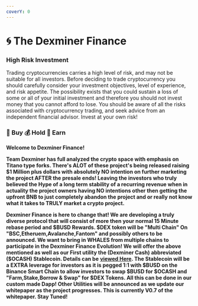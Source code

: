 ```yaml
---
coverY: 0
---
```


# 🌀 The Dexminer Finance

### High Risk Investment

Trading cryptocurrencies carries a high level of risk, and may not be suitable for all investors. Before deciding to trade cryptocurrency you should carefully consider your investment objectives, level of experience, and risk appetite. The possibility exists that you could sustain a loss of some or all of your initial investment and therefore you should not invest money that you cannot afford to lose. You should be aware of all the risks associated with cryptocurrency trading, and seek advice from an independent financial advisor. Invest at your own risk!

### &#x20;                                    💸 Buy  💰 Hold  🤑 Earn

**Welcome to Dexminer Finance!**

**Team Dexminer has full analyzed the crypto space with emphasis on Titano type forks. There's ALOT of these project's being released raising $1 Million plus dollars with absolutely NO intention  on further marketing the project AFTER the presale ends! Leaving the investors who truly believed the Hype of a long term stability of a recurring revenue when in actuality the project owners having NO intentions other then getting the upfront BNB to just completely abandon the project and or really not know what it takes to TRULY market a crypto project.**

**Dexminer Finance is here to change that! We are developing a truly diverse protocol that will consist of more then your normal 15 Minute rebase period and $BUSD Rewards. $DEX token will be "Multi Chain" On "BSC,Etheruem,Avalanche,Fantom" and possibly others to be announced. We want to bring in WHALES from multiple chains to participate in the Dexminer Finance Evolution! We will offer the above mentioned as well as our First utility the (Dexminer Cash) abbreviated ($OCASH) Stablecoin. Details can be** [**viewed Here**](broken-reference)**.  The Stablecoin will be a EXTRA leverage for investors as it is pegged 1:1 with $BUSD on the Binance Smart Chain to allow investors to swap $BUSD for $OCASH and "Farm,Stake,Borrow & Swap" for $DEX Tokens. All this can be done in our custom made Dapp! Other Utilities will be announced as we update our whitepaper as the  project progresses. This is currently V0.7 of the whitepaper. Stay Tuned!**
